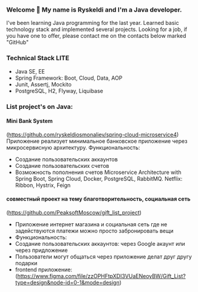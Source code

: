 ###  Welcome 👋 My name is Ryskeldi and I'm a Java developer.
I've been learning Java programming for the last year.  Learned basic technology stack and implemented several projects. Looking for a job, if you have one to offer, please contact me on the contacts below marked "GitHub"

### Technical Stack LITE
- Java SE, EE
- Spring Framework: Boot, Cloud, Data, AOP
- Junit, Assertj, Mockito
- PostgreSQL, H2, Flyway, Liquibase

 ### List project's on Java:
#### Mini Bank System
   (https://github.com/ryskeldiosmonaliev/spring-cloud-microservice4)
   Приложение реализует минимальное банковское приложение через микросервисную архитектуру.
Функциональность:
- Создание пользовательских аккаунтов
- Создание пользовательских счетов
- Возможность пополнения счетов
Microservice Architecture with Spring Boot, Spring Cloud, Docker, PostgreSQL, RabbitMQ.
Netflix: Ribbon, Hystrix, Feign

#### совместный проект на тему благотворительность, социальная сеть
(https://github.com/PeaksoftMoscow/gift_list_project)
- Приложение  интернет магазина и  социальная сеть где не задействуются платежи можно просто  забронировать вещи 
- Функциональность:
- Создание пользовательских аккаунтов: через Google акаунт или через придложение
- Пользователи могут общаться через приложение делат друг другу подарки
- frontend приложение:
(https://www.figma.com/file/zzOPHFtpXDI3VUaENeoyBW/Gift_List?type=design&node-id=0-1&mode=design)
   
 

